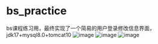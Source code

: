 # bs_practice
bs课程练习用，最终实现了一个简易的用户登录修改信息界面，jdk17+mysql8.0+tomcat10
![image](https://github.com/ASTPoseidon/bs_practice/assets/71622612/08d12dcb-e78c-46fa-8a68-c49e33dfd988)
![image](https://github.com/ASTPoseidon/bs_practice/assets/71622612/39601030-4e30-4cea-9944-0cf0c4e54ade)
![image](https://github.com/ASTPoseidon/bs_practice/assets/71622612/82d17357-8935-4705-859b-c3e6c777da98)
